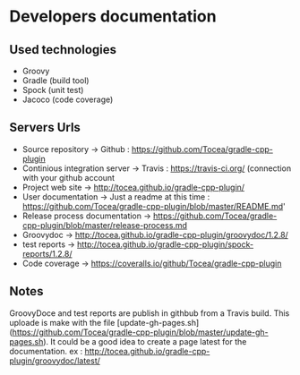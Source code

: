 # Developers documentation

## Used technologies

* Groovy
* Gradle (build tool)
* Spock (unit test)
* Jacoco (code coverage)

## Servers Urls

* Source repository -> Github : https://github.com/Tocea/gradle-cpp-plugin
* Continious integration server -> Travis : https://travis-ci.org/ (connection with your github account
* Project web site -> http://tocea.github.io/gradle-cpp-plugin/
* User documentation -> Just a readme at this time : https://github.com/Tocea/gradle-cpp-plugin/blob/master/README.md'
* Release process documentation -> https://github.com/Tocea/gradle-cpp-plugin/blob/master/release-process.md
* Groovydoc -> http://tocea.github.io/gradle-cpp-plugin/groovydoc/1.2.8/
* test reports -> http://tocea.github.io/gradle-cpp-plugin/spock-reports/1.2.8/
* Code coverage -> https://coveralls.io/github/Tocea/gradle-cpp-plugin

## Notes

GroovyDoce and test reports are publish in githbub from a Travis build. This uploade is make with the file [update-gh-pages.sh] (https://github.com/Tocea/gradle-cpp-plugin/blob/master/update-gh-pages.sh).
It could be a good idea to create a page latest for the documentation. ex : http://tocea.github.io/gradle-cpp-plugin/groovydoc/latest/

